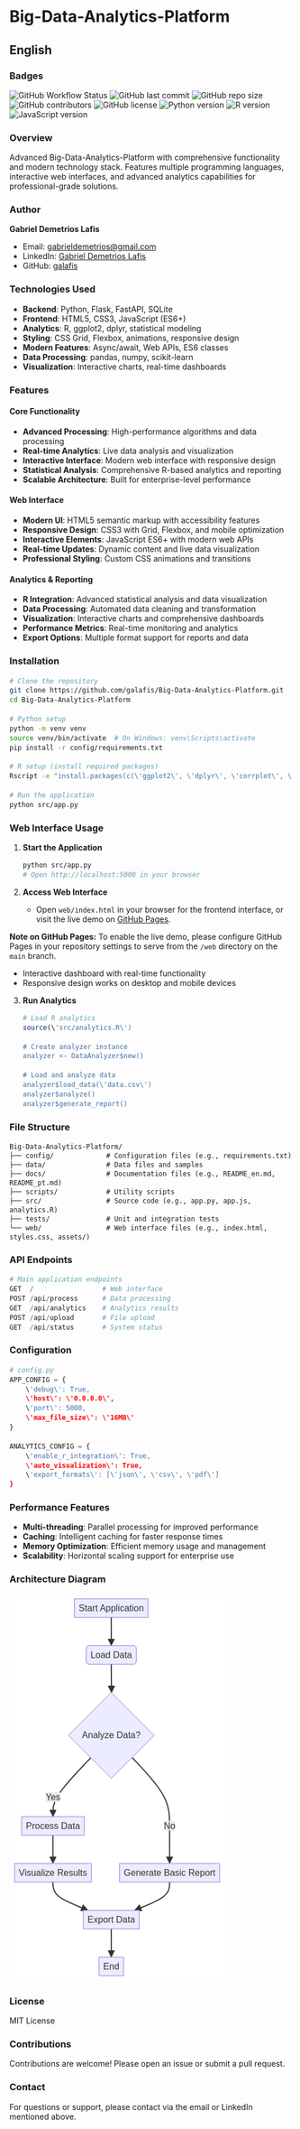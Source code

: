 # Big-Data-Analytics-Platform

## English

### Badges
![GitHub Workflow Status](https://img.shields.io/github/workflow/status/galafis/Big-Data-Analytics-Platform/CI?style=flat-square)
![GitHub last commit](https://img.shields.io/github/last-commit/galafis/Big-Data-Analytics-Platform?style=flat-square)
![GitHub repo size](https://img.shields.io/github/repo-size/galafis/Big-Data-Analytics-Platform?style=flat-square)
![GitHub contributors](https://img.shields.io/github/contributors/galafis/Big-Data-Analytics-Platform?style=flat-square)
![GitHub license](https://img.shields.io/github/license/galafis/Big-Data-Analytics-Platform?style=flat-square)
![Python version](https://img.shields.io/badge/python-3.8%2B-blue?style=flat-square&logo=python)
![R version](https://img.shields.io/badge/R-4.0%2B-blue?style=flat-square&logo=r)
![JavaScript version](https://img.shields.io/badge/javascript-ES6%2B-yellow?style=flat-square&logo=javascript)


### Overview
Advanced Big-Data-Analytics-Platform with comprehensive functionality and modern technology stack. Features multiple programming languages, interactive web interfaces, and advanced analytics capabilities for professional-grade solutions.

### Author
**Gabriel Demetrios Lafis**
- Email: gabrieldemetrios@gmail.com
- LinkedIn: [Gabriel Demetrios Lafis](https://www.linkedin.com/in/gabriel-demetrios-lafis-62197711b)
- GitHub: [galafis](https://github.com/galafis)

### Technologies Used
- **Backend**: Python, Flask, FastAPI, SQLite
- **Frontend**: HTML5, CSS3, JavaScript (ES6+)
- **Analytics**: R, ggplot2, dplyr, statistical modeling
- **Styling**: CSS Grid, Flexbox, animations, responsive design
- **Modern Features**: Async/await, Web APIs, ES6 classes
- **Data Processing**: pandas, numpy, scikit-learn
- **Visualization**: Interactive charts, real-time dashboards

### Features

#### Core Functionality
- **Advanced Processing**: High-performance algorithms and data processing
- **Real-time Analytics**: Live data analysis and visualization
- **Interactive Interface**: Modern web interface with responsive design
- **Statistical Analysis**: Comprehensive R-based analytics and reporting
- **Scalable Architecture**: Built for enterprise-level performance

#### Web Interface
- **Modern UI**: HTML5 semantic markup with accessibility features
- **Responsive Design**: CSS3 with Grid, Flexbox, and mobile optimization
- **Interactive Elements**: JavaScript ES6+ with modern web APIs
- **Real-time Updates**: Dynamic content and live data visualization
- **Professional Styling**: Custom CSS animations and transitions

#### Analytics & Reporting
- **R Integration**: Advanced statistical analysis and data visualization
- **Data Processing**: Automated data cleaning and transformation
- **Visualization**: Interactive charts and comprehensive dashboards
- **Performance Metrics**: Real-time monitoring and analytics
- **Export Options**: Multiple format support for reports and data

### Installation

```bash
# Clone the repository
git clone https://github.com/galafis/Big-Data-Analytics-Platform.git
cd Big-Data-Analytics-Platform

# Python setup
python -m venv venv
source venv/bin/activate  # On Windows: venv\Scripts\activate
pip install -r config/requirements.txt

# R setup (install required packages)
Rscript -e "install.packages(c(\'ggplot2\', \'dplyr\', \'corrplot\', \'plotly\'))"

# Run the application
python src/app.py
```

### Web Interface Usage

1. **Start the Application**
   ```bash
   python src/app.py
   # Open http://localhost:5000 in your browser
   ```

2. **Access Web Interface**
   - Open `web/index.html` in your browser for the frontend interface, or visit the live demo on [GitHub Pages](https://galafis.github.io/Big-Data-Analytics-Platform/).

**Note on GitHub Pages:** To enable the live demo, please configure GitHub Pages in your repository settings to serve from the `/web` directory on the `main` branch.
   - Interactive dashboard with real-time functionality
   - Responsive design works on desktop and mobile devices

3. **Run Analytics**
   ```r
   # Load R analytics
   source(\'src/analytics.R\')
   
   # Create analyzer instance
   analyzer <- DataAnalyzer$new()
   
   # Load and analyze data
   analyzer$load_data(\'data.csv\')
   analyzer$analyze()
   analyzer$generate_report()
   ```

### File Structure

```
Big-Data-Analytics-Platform/
├── config/             # Configuration files (e.g., requirements.txt)
├── data/               # Data files and samples
├── docs/               # Documentation files (e.g., README_en.md, README_pt.md)
├── scripts/            # Utility scripts
├── src/                # Source code (e.g., app.py, app.js, analytics.R)
├── tests/              # Unit and integration tests
└── web/                # Web interface files (e.g., index.html, styles.css, assets/)
```

### API Endpoints

```python
# Main application endpoints
GET  /                 # Web interface
POST /api/process      # Data processing
GET  /api/analytics    # Analytics results
POST /api/upload       # File upload
GET  /api/status       # System status
```

### Configuration

```python
# config.py
APP_CONFIG = {
    \'debug\': True,
    \'host\': \'0.0.0.0\',
    \'port\': 5000,
    \'max_file_size\': \'16MB\'
}

ANALYTICS_CONFIG = {
    \'enable_r_integration\': True,
    \'auto_visualization\': True,
    \'export_formats\': [\'json\', \'csv\', \'pdf\']
}
```

### Performance Features
- **Multi-threading**: Parallel processing for improved performance
- **Caching**: Intelligent caching for faster response times
- **Memory Optimization**: Efficient memory usage and management
- **Scalability**: Horizontal scaling support for enterprise use

### Architecture Diagram
![Architecture Diagram](architecture_diagram.png)


### License
MIT License

### Contributions
Contributions are welcome! Please open an issue or submit a pull request.

### Contact
For questions or support, please contact via the email or LinkedIn mentioned above.

